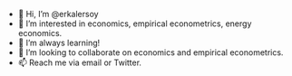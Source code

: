 - 👋 Hi, I’m @erkalersoy
- 👀 I’m interested in economics, empirical econometrics, energy economics. 
- 🌱 I’m always learning! 
- 💞️ I’m looking to collaborate on economics and empirical econometrics. 
- 📫 Reach me via email or Twitter. 

<!---
erkalersoy/erkalersoy is a ✨ special ✨ repository because its `README.md` (this file) appears on your GitHub profile.
You can click the Preview link to take a look at your changes.
--->
